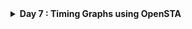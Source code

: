 <details>
  <Summary><strong> Day 7 : Timing Graphs using OpenSTA</strong></summary>

## 📚 Contents
- [Introduction to STA](#introduction-to-sta)
- [OpenSTA Tool Installation](#opensta-tool-installation)
- [Timing Analysis using In-line Commands](#timing-analysis-using-in-line-commands)
- [Timing Analysis using TCL File](#timing-analysis-using-tcl-file)
- [SPEF-Based Timing Analysis](#spef-based-timing-analysis)
- [VSDBabySoC Basic Timing Analysis](#vsdbabysoc-basic-timing-analysis)

## Introduction to STA
Static Timing Analysis (STA) is a crucial method in digital design used to verify the timing performance of a circuit without requiring simulation or input stimulus. It checks all possible paths in a design for timing violations, ensuring that signals propagate within acceptable time limits and meet the design’s setup and hold requirements.

Unlike dynamic timing analysis, which simulates input vectors and observes the behavior over time, STA is static, it does not depend on input values or functional simulation. This makes it extremely fast and exhaustive, making it the industry standard for sign-off timing verification in ASIC and SoC flows.

## OpenSTA Tool Installation

OpenSTA is an open-source gate-level Static Timing Analysis tool developed by Parallax Software. 

- You can install OpenSTA using two different methods:
  - Native Installation with Local CUDD: This method involves installing OpenSTA directly on your system using a manually built CUDD.
  - Docker-based Installation: This method involves installing OpenSTA inside a Docker container, which can be self-contained and clean.

### 🔹 Method 1: Native Installation with Local CUDD
This method provides full control and is suitable for script automation.

#### Steps:

##### Step 1: Install prerequisites:
  
```bash
sudo apt update
sudo apt install -y build-essential cmake git \
  tcl-dev swig bison flex zlib1g-dev libeigen3-dev
```
  
##### Step 2: Build and install CUDD:
  
```bash
wget https://github.com/davidkebo/cudd/raw/main/cudd_versions/cudd-3.0.0.tar.gz
tar -xvzf cudd-3.0.0.tar.gz
cd cudd-3.0.0
./configure --prefix=$HOME/cudd
make -j$(nproc)
make install
cd ..
```
![Alt Text](images/step2_cmake.png)
![Alt Text](images/step2_make.png)
  
##### Step3: Build OpenSTA with CMake:
  
  ```bash
  git clone https://github.com/parallaxsw/OpenSTA.git
  cd OpenSTA
  mkdir build && cd build
  cmake -DCUDD_DIR=$HOME/cudd ..
  make -j$(nproc)
  ./sta
  ```

![Alt Text](images/OpenSTA_with_CUDD.png)

### 🔹 Method 2: Docker-based Installation
This method offers a clean, isolated, ready-to-use environment.

#### Steps:

##### Step 1: Install Docker on Ubuntu
```bash
# 1. Remove any older Docker versions (optional)
sudo apt remove docker docker-engine docker.io containerd runc

# 2. Update and install prerequisites
sudo apt update
sudo apt install -y ca-certificates curl gnupg lsb-release

# 3. Add Docker’s official GPG key
sudo mkdir -p /etc/apt/keyrings
curl -fsSL https://download.docker.com/linux/ubuntu/gpg | \
  sudo gpg --dearmor -o /etc/apt/keyrings/docker.gpg

# 4. Set up the Docker stable repository
echo \
  "deb [arch=$(dpkg --print-architecture) signed-by=/etc/apt/keyrings/docker.gpg] \
  https://download.docker.com/linux/ubuntu $(lsb_release -cs) stable" | \
  sudo tee /etc/apt/sources.list.d/docker.list > /dev/null

# 5. Install Docker Engine
sudo apt update
sudo apt install -y docker-ce docker-ce-cli containerd.io docker-buildx-plugin docker-compose-plugin
```

##### Step 2: Start Docker
```bash
sudo systemctl start docker
sudo systemctl enable docker
```

##### Step 3: Verify Docker is working
```bash
sudo docker run hello-world
```

- This should print a "Hello from Docker!" message confirming Docker is installed correctly.
![Alt Text](images/s3_verify_docker_is_working.png)

##### Step 4: Clone the OpenSTA Repository
```bash
git clone https://github.com/parallaxsw/OpenSTA.git
cd OpenSTA
```

##### Step 5: Build the OpenSTA Docker Image
```bash
sudo docker build --file Dockerfile.ubuntu22.04 --tag opensta .
```
- This will take a few minutes and install all dependencies (including CUDD) inside the Docker image.

##### Step 6: Run OpenSTA from Docker
```bash
sudo docker run -it -v $HOME:/data opensta
```
Here,
- -it: interactive terminal
- -v $HOME:/data: mounts your home directory inside the container so you can access files

![Alt Text](images/s6.png)

**Once inside, you’ll see the sta> prompt — you're ready to use OpenSTA.**

## Timing Analysis using In line Commands
- Basic timing analysis using in-line commands within OpenSTA shell (%).

```bash
# Load the Liberty timing library (standard cell delays, arcs, etc.)
read_liberty /OpenSTA/examples/nangate45_slow.lib.gz

# Read the synthesized gate-level Verilog netlist
read_verilog /OpenSTA/examples/example1.v

# Set the top-level module of the design (as defined in the Verilog)
link_design top

# Create a clock named 'clk' with a 10 ns period, connected to clk1, clk2, and clk3
create_clock -name clk -period 10 {clk1 clk2 clk3}

# Define input delays of 0 ns for inputs in1 and in2, relative to the clk
set_input_delay -clock clk 0 {in1 in2}

# Report any timing violations (setup/hold) across the design
report_checks
```

![Alt Text](images/example1_slow_lib_report.png)

- The report shows analysis for a <strong> maximum delay path (i.e setup check)</strong> from register `r2` to `r3` on the clock `clk`.
- The default behavior of the `report_checks` in OpenSTA is to report maximum delay paths (`report_checks -path_delay max`) , unless explicitly asked for minumum (hold) analysis (i.e `report_checks -path_delay min`).
- To report both setup (max) and hold (min) paths we can use `report_checks -path_delay min_max` 
- Here, the path starts at the <strong> Q output of reg r2</strong> (a DFF) and the path ends at the <strong> D input of reg r3</strong> (another DFF).

#### Analyzing report output:
the netlist we used for the analysis here is <strong> `example1.v`</strong>
```bash
module top (in1, in2, clk1, clk2, clk3, out);
  input in1, in2, clk1, clk2, clk3;
  output out;
  wire r1q, r2q, u1z, u2z;

  DFF_X1 r1 (.D(in1), .CK(clk1), .Q(r1q));
  DFF_X1 r2 (.D(in2), .CK(clk2), .Q(r2q));
  BUF_X1 u1 (.A(r2q), .Z(u1z));
  AND2_X1 u2 (.A1(r1q), .A2(u1z), .ZN(u2z));
  DFF_X1 r3 (.D(u2z), .CK(clk3), .Q(out));
endmodule // top
```

##### Netlist diagram for example1.v generated using yosys
![Alt Text](images/example1_design.png)

##### Delay Breakdown

📌 Arrival Time
| **Delay (ns)** | **Time (ns)** | **Description**                          |
|----------------|---------------|------------------------------------------|
| 0.00           | 0.00          | Clock clk (rise edge) → start           |
| 0.00           | 0.00          | Clock network delay (ideal)             |
| 0.23           | 0.23          | r2/Q → r2/Q (output of DFF r2)          |
| 0.08           | 0.31          | Through u1 (BUF_X1)                      |
| 0.10           | 0.41          | Through u2 (AND2_X1)                     |
| 0.00           | 0.41          | r3/D (input of DFF r3) → data arrival   |

so, the arrival time = 0.41ns

📌 Required Time
| **Delay (ns)** | **Time (ns)** | **Description**                |
|----------------|---------------|--------------------------------|
| 10.00          | 10.00         | Next rising edge of clk        |
| 10.00          | 10.00         | Ideal clock delay              |
| 10.00          | 10.00         | r3/CK clock edge               |
| -0.16          | 9.84          | Setup time requirement         |

so, the data required time = 9.84ns

✅ Result
Slack = Data required time (9.84ns) - Data arrival time (0.41ns) 
Slack = 9.43ns (MET)

- Since the slack is positive, setup timing is met. 


## Timing Analysis using TCL file

**min_max_delays1.tcl**
```bash
# min/max delay calc example
read_liberty -max /data/OpenSTA/examples/nangate45_slow.lib.gz
read_liberty -min /data/OpenSTA/examples/nangate45_fast.lib.gz
read_verilog /data/OpenSTA/examples/example1.v
link_design top
create_clock -name clk -period 10 {clk1 clk2 clk3}
set_input_delay -clock clk 0 {in1 in2}
report_checks -path_delay min_max
```
![Alt Text](images/min_max_delays1_tcl.png)

#### 📝 TCL Script Breakdown

| **Command** | **Description** |
|-------------|-----------------|
| `read_liberty -max /data/OpenSTA/examples/nangate45_slow.lib.gz` | Loads the **slow timing corner** (used for setup checks / max delay analysis). |
| `read_liberty -min /data/OpenSTA/examples/nangate45_fast.lib.gz` | Loads the **fast timing corner** (used for hold checks / min delay analysis). |
| `read_verilog /data/OpenSTA/examples/example1.v` | Reads in the **gate-level netlist** for your synthesized design. |
| `link_design top` | Specifies the **top module** of your design and connects it to the loaded libraries. |
| `create_clock -name clk -period 10 {clk1 clk2 clk3}` | Creates a clock named `clk` with a **10 ns period**, applied to nets `clk1`, `clk2`, and `clk3`. |
| `set_input_delay -clock clk 0 {in1 in2}` | Sets an **input arrival delay of 0 ns** relative to `clk` for input ports `in1` and `in2` (helps avoid false hold violations). |
| `report_checks -path_delay min_max` | Reports **both min (hold) and max (setup)** timing paths for verification. |


- to execute the above tcl script in OpenSTA shell, run the follwoing command in terminal
```bash
docker run -it -v $HOME:/data opensta /data/OpenSTA/examples/min_max_delays1.tcl
```

##### Generated Timing Report
```bash
Startpoint: in1 (input port clocked by clk)
Endpoint: r1 (rising edge-triggered flip-flop clocked by clk)
Path Group: clk
Path Type: min

  Delay    Time   Description
---------------------------------------------------------
   0.00    0.00   clock clk (rise edge)
   0.00    0.00   clock network delay (ideal)
   0.00    0.00 v input external delay
   0.00    0.00 v in1 (in)
   0.00    0.00 v r1/D (DFF_X1)
           0.00   data arrival time

   0.00    0.00   clock clk (rise edge)
   0.00    0.00   clock network delay (ideal)
   0.00    0.00   clock reconvergence pessimism
           0.00 ^ r1/CK (DFF_X1)
   0.00    0.00   library hold time
           0.00   data required time
---------------------------------------------------------
           0.00   data required time
          -0.00   data arrival time
---------------------------------------------------------
           0.00   slack (VIOLATED)


Startpoint: r2 (rising edge-triggered flip-flop clocked by clk)
Endpoint: r3 (rising edge-triggered flip-flop clocked by clk)
Path Group: clk
Path Type: max

  Delay    Time   Description
---------------------------------------------------------
   0.00    0.00   clock clk (rise edge)
   0.00    0.00   clock network delay (ideal)
   0.00    0.00 ^ r2/CK (DFF_X1)
   0.23    0.23 v r2/Q (DFF_X1)
   0.08    0.31 v u1/Z (BUF_X1)
   0.10    0.41 v u2/ZN (AND2_X1)
   0.00    0.41 v r3/D (DFF_X1)
           0.41   data arrival time

  10.00   10.00   clock clk (rise edge)
   0.00   10.00   clock network delay (ideal)
   0.00   10.00   clock reconvergence pessimism
          10.00 ^ r3/CK (DFF_X1)
  -0.16    9.84   library setup time
           9.84   data required time
---------------------------------------------------------
           9.84   data required time
          -0.41   data arrival time
---------------------------------------------------------
           9.43   slack (MET)

```
![Alt Text](images/tcl_o1.png)
![Alt Text](images/tcl_o2.png)

## SPEF-Based Timing Analysis

## VSDBabySoC Basic timing Analysis




















